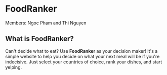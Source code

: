 # FoodRanker

Members: Ngoc Pham and Thi Nguyen

## What is FoodRanker?
Can't decide what to eat? Use **FoodRanker** as your decision maker!
It's a simple website to help you decide on what your next meal will be if you're indecisive. 
Just select your countries of choice, rank your dishes, and start yelping.


